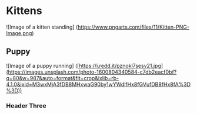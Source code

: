 # Kittens

![Image of a kitten standing] (https://www.pngarts.com/files/11/Kitten-PNG-Image.png)

## Puppy

![Image of a puppy running] ([https://i.redd.it/pznokl7sesv21.jpg](https://images.unsplash.com/photo-1600804340584-c7db2eacf0bf?q=80&w=987&auto=format&fit=crop&ixlib=rb-4.1.0&ixid=M3wxMjA3fDB8MHxwaG90by1wYWdlfHx8fGVufDB8fHx8fA%3D%3D))

### Header Three



